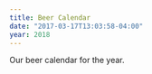 ```yaml
---
title: Beer Calendar
date: "2017-03-17T13:03:58-04:00"
year: 2018
---
```

Our beer calendar for the year.
